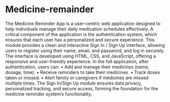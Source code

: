 # Medicine-remainder
The Medicine Reminder App is a user-centric web application designed to help individuals manage their daily medication schedules effectively. A critical component of the application is the authentication system, which ensures that each user has a personalized and secure experience.
This module provides a clean and interactive Sign In / Sign Up interface, allowing users to register using their name, email, and password, and log in securely. The interface is developed using HTML, CSS, and JavaScript, offering a responsive and user-friendly experience.
In the full application, after authentication, users can:
•	Add and manage their medicines (name, dosage, time).
•	Receive reminders to take their medicines.
•	Track doses taken or missed.
•	Alert family or caregivers if medicines are missed multiple times.
The Sign In/Sign Up module ensures data privacy, personalized tracking, and secure access, forming the foundation for the medicine reminder system’s functionality.
